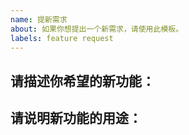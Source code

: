 ```yaml
---
name: 提新需求
about: 如果你想提出一个新需求，请使用此模板。
labels: feature request
---
```


## 请描述你希望的新功能：
<!-- 请简单描述你希望的新功能，例如："在某某页面，添加一个按钮，点击按钮时，弹出一个某某对话框。" -->


## 请说明新功能的用途：
<!-- 对你想要的新功能进行清晰简洁的描述，你可以解释更多关于该功能的输入和输出的信息，或贴上你设想的界面设计。 -->


